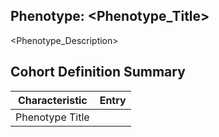 ## Phenotype: <Phenotype_Title>
<Phenotype_Description>

## Cohort Definition Summary
| Characteristic | Entry |
| ------ | ------ |
| Phenotype Title | <Title> |
| Author(s) and Affiliation(s) | <Authors_And_Affiliations> |
| Date of Submission | <Date_Of_Submission> |
| Modality | <Modality> |

## Source Data
| Links |
| ------ |
| <a href="http://github.com/OHDSI/PhenotypeLibrary/blob/master/OHDSI%20Gold%20Standard%20Phenotype%20Library/Books/<Phenotype_Title_Link>/<Cohort_Definition_Title_Link>/Implementation" target="_blank">Implementation File</a> |

### Development Process
<Development_Methodology>


| Field | Value |
| ------ | ------ |
| Time | <timestamp> |
| Name | <name> |
| Email | <email> |
| Position | <position> |
| Institution | <institution> |
| OHDSI Forum Handle | <ohdsi_forum_handle> |
| ORCID | <orcid> |
| Provenance Phenotype | <provenance_book> |
| Provenance Cohort Definition | <provenance_chapter> |
| Provenance Rationale | <provenance_rationale> |
| Did Phenotype Exist? | <coh_book_exist> |
| Phenotype | <coh_existing_books> |
| New Phenotype | <coh_book_title> |
| Phenotype Clinical Description | <coh_book_clinical_description> |
| Phenotype Therapeutic Areas | <coh_therapeutic_areas_book> |
| Phenotype Tags | <coh_tags_book> |
| Cohort Definition | <coh_chapter_title> |
| Cohort Definition Description | <coh_definition_description> |
| Cohort Development Process | <coh_development_process> |
| Cohort Phenotype Modality | <coh_phenotype_modality> |
| Cohort Definition Tags | <coh_tags_chapter> |
| Cohort Provenance | <coh_provenance> |
| Cohort Validation | <coh_previous_validation> |
| Validation Procedure Description | <coh_valid_proc_desc> |
| Validation Data Description | <coh_valid_data_desc> |
| CDM Version | <coh_cdm_version> |
| Vocabulary Version | <coh_vocab_version> |
| Validation Modality | <coh_validation_modality> |
| True Positives | <coh_true_pos> |
| True Negatives | <coh_true_neg> |
| False Positives | <coh_false_pos> |
| False Negatives | <coh_false_neg> |
| Inconclusive | <coh_inconclusive> |
| Additional Comments | <coh_add_comms> |


